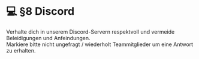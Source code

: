 # 💻 §8 Discord

Verhalte dich in unserem Discord-Servern respektvoll und vermeide Beleidigungen und Anfeindungen.\
Markiere bitte nicht ungefragt / wiederholt Teammitglieder um eine Antwort zu erhalten.
